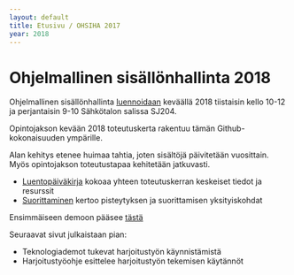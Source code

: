```yaml
---
layout: default
title: Etusivu / OHSIHA 2017
year: 2018
---
```


# Ohjelmallinen sisällönhallinta 2018

Ohjelmallinen sisällönhallinta [luennoidaan](http://www.tut.fi/opinto-opas/wwwoppaat/opas2017-2018/perus/aineryhmat/Tiedonhallinta/TLO-32400-1.html) keväällä 2018 tiistaisin kello 10-12 ja perjantaisin 9-10 Sähkötalon salissa SJ204.

Opintojakson kevään 2018 toteutuskerta rakentuu tämän Github-kokonaisuuden ympärille.
<!-- Luennot noudattelevat pääsääntöisesti kevään 2017 toteutuskertaa.  -->
Alan kehitys etenee huimaa tahtia, joten sisältöjä päivitetään vuosittain.
Myös opintojakson toteutustapaa kehitetään jatkuvasti.

* [Luentopäiväkirja](luentopaivakirja) kokoaa yhteen toteutuskerran keskeiset tiedot ja resurssit
* [Suorittaminen](suorittaminen) kertoo pisteytyksen ja suorittamisen yksityiskohdat

Ensimmäiseen demoon pääsee [tästä](https://ohsiha.github.io/2018/01/19/html-css-django-perusteet.html)

Seuraavat sivut julkaistaan pian:

* Teknologiademot tukevat harjoitustyön käynnistämistä
* Harjoitustyöohje esittelee harjoitustyön tekemisen käytännöt


<!--
* [Teknologiademot](teknologiademo) tukevat harjoitustyön käynnistämistä.
* [Harjoitustyöohje](harjoitustyo) esittelee harjoitustyön tekemisen käytännöt.
* [Suorittaminen](suorittaminen) kertoo pisteytyksen ja suorittamisen yksityiskohdat. -->
